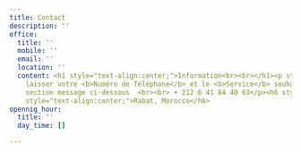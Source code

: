 ```yaml
---
title: Contact
description: ''
office:
  title: ''
  mobile: ''
  email: ''
  location: ''
  content: <h1 style="text-align:center;">Information<br><br></h1><p style="text-align:center;">Veuillez
    laisser votre <b>Numéro de Téléphone</b> et le <b>Service</b> souhaité dans la
    section message ci-dessous  <br><br> + 212 6 41 84 40 63</p><h6 style="text-align:center;">business@booster.co</h6><h6
    style="text-align:center;">Rabat, Morocco</h6>
opennig_hour:
  title: ''
  day_time: []

---
```

